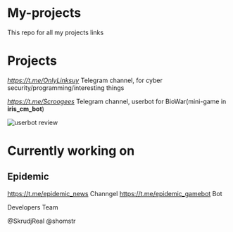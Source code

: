 # My-projects
This repo for all my projects links

# Projects

*https://t.me/OnlyLinksuy* Telegram channel, for cyber security/programming/interesting things

*https://t.me/Scroogees* Telegram channel, userbot for BioWar(mini-game in **iris_cm_bot**)

![userbot review](https://github.com/SkrudjReal/My-projects/assets/76687908/25547fec-f1f5-4b99-8c03-8ab4676f51e7)


# Currently working on

## Epidemic

https://t.me/epidemic_news Channgel
https://t.me/epidemic_gamebot Bot

Developers Team

@SkrudjReal
@shomstr
